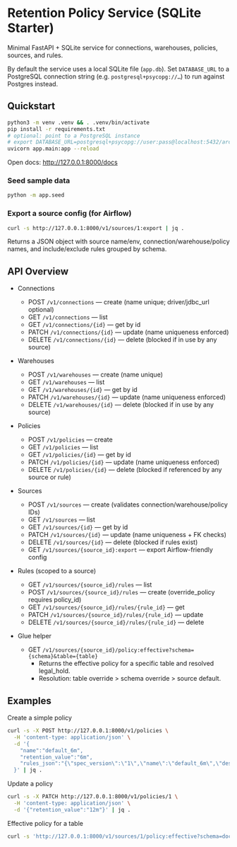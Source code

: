 # Retention Policy Service (SQLite Starter)

Minimal FastAPI + SQLite service for connections, warehouses, policies, sources, and rules.

By default the service uses a local SQLite file (`app.db`). Set `DATABASE_URL` to a PostgreSQL
connection string (e.g. `postgresql+psycopg://…`) to run against Postgres instead.

## Quickstart
```bash
python3 -m venv .venv && . .venv/bin/activate
pip install -r requirements.txt
# optional: point to a PostgreSQL instance
# export DATABASE_URL=postgresql+psycopg://user:pass@localhost:5432/archive_config
uvicorn app.main:app --reload
```
Open docs: http://127.0.0.1:8000/docs

### Seed sample data
```bash
python -m app.seed
```

### Export a source config (for Airflow)
```bash
curl -s http://127.0.0.1:8000/v1/sources/1:export | jq .
```
Returns a JSON object with source name/env, connection/warehouse/policy names, and include/exclude rules grouped by schema.

## API Overview

- Connections
  - POST `/v1/connections` — create (name unique; driver/jdbc_url optional)
  - GET `/v1/connections` — list
  - GET `/v1/connections/{id}` — get by id
  - PATCH `/v1/connections/{id}` — update (name uniqueness enforced)
  - DELETE `/v1/connections/{id}` — delete (blocked if in use by any source)

- Warehouses
  - POST `/v1/warehouses` — create (name unique)
  - GET `/v1/warehouses` — list
  - GET `/v1/warehouses/{id}` — get by id
  - PATCH `/v1/warehouses/{id}` — update (name uniqueness enforced)
  - DELETE `/v1/warehouses/{id}` — delete (blocked if in use by any source)

- Policies
  - POST `/v1/policies` — create
  - GET `/v1/policies` — list
  - GET `/v1/policies/{id}` — get by id
  - PATCH `/v1/policies/{id}` — update (name uniqueness enforced)
  - DELETE `/v1/policies/{id}` — delete (blocked if referenced by any source or rule)

- Sources
  - POST `/v1/sources` — create (validates connection/warehouse/policy IDs)
  - GET `/v1/sources` — list
  - GET `/v1/sources/{id}` — get by id
  - PATCH `/v1/sources/{id}` — update (name uniqueness + FK checks)
  - DELETE `/v1/sources/{id}` — delete (blocked if rules exist)
  - GET `/v1/sources/{source_id}:export` — export Airflow-friendly config

- Rules (scoped to a source)
  - GET `/v1/sources/{source_id}/rules` — list
  - POST `/v1/sources/{source_id}/rules` — create (override_policy requires policy_id)
  - GET `/v1/sources/{source_id}/rules/{rule_id}` — get
  - PATCH `/v1/sources/{source_id}/rules/{rule_id}` — update
  - DELETE `/v1/sources/{source_id}/rules/{rule_id}` — delete

- Glue helper
  - GET `/v1/sources/{source_id}/policy:effective?schema={schema}&table={table}`
    - Returns the effective policy for a specific table and resolved legal_hold.
    - Resolution: table override > schema override > source default.

## Examples

Create a simple policy
```bash
curl -s -X POST http://127.0.0.1:8000/v1/policies \
  -H 'content-type: application/json' \
  -d '{
    "name":"default_6m",
    "retention_value":"6m",
    "rules_json":"{\"spec_version\":\"1\",\"name\":\"default_6m\",\"description\":\"Keep everything 6 months\",\"application\":\"finance_app\"}"
  }' | jq .
```

Update a policy
```bash
curl -s -X PATCH http://127.0.0.1:8000/v1/policies/1 \
  -H 'content-type: application/json' \
  -d '{"retention_value":"12m"}' | jq .
```

Effective policy for a table
```bash
curl -s 'http://127.0.0.1:8000/v1/sources/1/policy:effective?schema=doc_sup_owner&table=feed' | jq .
```
